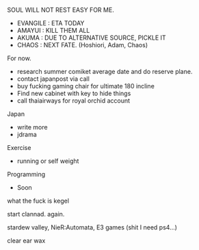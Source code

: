 SOUL WILL NOT REST EASY FOR ME.
- EVANGILE : ETA TODAY
- AMAYUI : KILL THEM ALL
- AKUMA : DUE TO ALTERNATIVE SOURCE, PICKLE IT
- CHAOS : NEXT FATE. (Hoshiori, Adam, Chaos)

For now.
- research summer comiket average date and do reserve plane.
- contact japanpost via call
- buy fucking gaming chair for ultimate 180 incline
- Find new cabinet with key to hide things
- call thaiairways for royal orchid account

Japan
- write more
- jdrama

Exercise
- running or self weight

Programming
- Soon

what the fuck is kegel

start clannad. again.

stardew valley, 
NieR:Automata,
E3 games (shit I need ps4...)

clear ear wax
